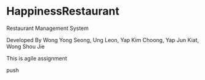 # HappinessRestaurant

Restaurant Management System

Developed By Wong Yong Seong, Ung Leon, Yap Kim Choong, Yap Jun Kiat, Wong Shou Jie

This is agile assignment

push    